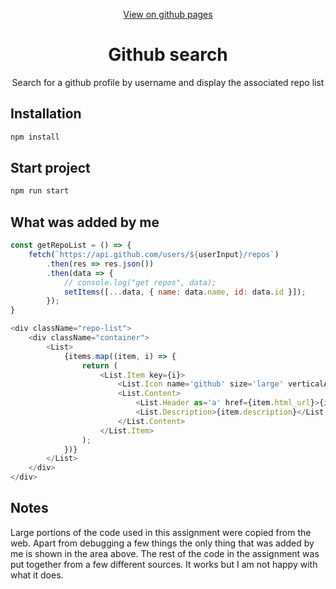 <p align="center">
	<a href="https://ronca85.github.io/github-search-marko-ronik/">View on github pages</a>
</p>
<h1 align="center">Github search</h1>
<p align="center">Search for a github profile by username and display the associated repo list</p>

## Installation

```sh
npm install
```

## Start project

```sh
npm run start
```

## What was added by me

```js
const getRepoList = () => {
	fetch(`https://api.github.com/users/${userInput}/repos`)
		.then(res => res.json())
		.then(data => {
			// console.log("get repos", data);
			setItems([...data, { name: data.name, id: data.id }]);
		});
}
```

```js
<div className="repo-list">
	<div className="container">
		<List>
			{items.map((item, i) => {
				return (
					<List.Item key={i}>
						<List.Icon name='github' size='large' verticalAlign='middle' />
						<List.Content>
							<List.Header as='a' href={item.html_url}>{item.name}</List.Header>
							<List.Description>{item.description}</List.Description>
						</List.Content>
					</List.Item>
				);
			})}
		</List>
	</div>
</div>
```

## Notes

Large portions of the code used in this assignment were copied from the web. Apart from debugging a few things the only thing that was added by me is shown in the area above. The rest of the code in the assignment was put together from a few different sources. It works but I am not happy with what it does.